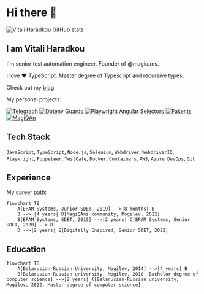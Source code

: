 # Hi there 👋

![Vitali Haradkou GitHub stats](https://github-readme-stats.vercel.app/api?username=vitalics&show_icons=true&theme=vue)

## I am Vitali Haradkou

I'm senior test automation engineer. Founder of @magiqans.

I love ❤️ TypeScript. Master degree of Typescript and recursive types.

Check out my [blog](blog/README.md)

My personal projects:

[![Telegraph](https://github-readme-stats.vercel.app/api/pin/?username=vitalics&repo=telegraph)](https://github.com/vitalics/dotenv-guards)
[![Dotenv Guards](https://github-readme-stats.vercel.app/api/pin/?username=vitalics&repo=dotenv-guards)](https://github.com/vitalics/dotenv-guards)
[![Playwright Angular Selectors](https://github-readme-stats.vercel.app/api/pin/?username=vitalics&repo=playwright-angular-selectors)](https://github.com/vitalics/playwright-angular-selectors)
[![Faker.ts](https://github-readme-stats.vercel.app/api/pin/?username=vitalics&repo=faker.ts)](https://github.com/vitalics/faker.ts)
[![MagiQAn](https://github-readme-stats.vercel.app/api/pin/?username=vitalics&repo=magiqan)](https://github.com/vitalics/magiqan)

## Tech Stack

`JavaScript`, `TypeScript`, `Node.js`, `Selenium`, `Webdriver`, `WebdriverIO`, `Playwright`, `Puppeteer`, `TestCafe`, `Docker`, `Containers`, `AWS`, `Azure DevOps`, `Git`

## Experience

My career path:

```mermaid
flowchart TB
    A[EPAM Systems, Junior SDET, 2019] -->|8 months| B
    B --> |4 years| D[MagiQAns community, Mogilev, 2022]
    B[EPAM Systems, SDET, 2019] -->|2 years| C[EPAM Systems, Senior SDET, 2020] --> D
    D -->|2 years| E[Digitally Inspired, Senior SDET, 2022]
```

## Education

```mermaid
flowchart TB
    A[Belarusian-Russian University, Mogilev, 2014] -->|4 years| B
    B[Belarusian-Russian university, Mogilev, 2018, Bachelor degree of computer science] -->|2 years| C[Belarusian-Russian university, Mogilev, 2022, Master degree of computer science]
```
